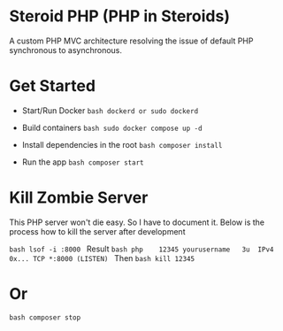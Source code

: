# Steroid PHP (PHP in Steroids)

A custom PHP MVC architecture resolving the issue of default PHP synchronous to asynchronous.

# Get Started

- Start/Run Docker
  `bash
dockerd or sudo dockerd
`

- Build containers
  `bash
sudo docker compose up -d
`

- Install dependencies in the root
  `bash
composer install
`

- Run the app
  `bash
composer start
`

# Kill Zombie Server

This PHP server won't die easy. So I have to document it. Below is the process how to kill the server after development

`bash
lsof -i :8000
`
Result
`bash
php    12345 yourusername   3u  IPv4 0x... TCP *:8000 (LISTEN)
`
Then
`bash
kill 12345
`

# Or

`bash
composer stop
`
